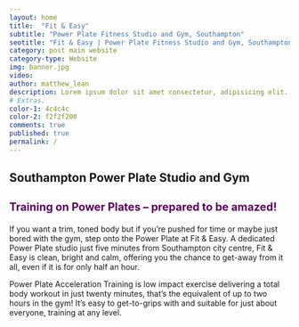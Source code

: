```yaml
---
layout: home
title:  "Fit & Easy"
subtitle: "Power Plate Fitness Studio and Gym, Southampton"
seotitle: "Fit & Easy | Power Plate Fitness Studio and Gym, Southampton"
category: post main website 
category-type: Website
img: banner.jpg
video: 
author: matthew_lean
description: Lorem ipsum dolor sit amet consectetur, adipisicing elit. Obcaecati nobis, eos eveniet atque sapiente cupiditate impedit soluta, beatae iure excepturi reprehenderit facere, architecto maxime necessitatibus ab. Accusantium quam error illum? 
# Extras.
color-1: 4c4c4c
color-2: f2f2f200
comments: true
published: true
permalink: /
---
```


## Southampton Power Plate Studio and Gym

<h3 style="color: #5c015e;font-size:1.4em">Training on Power Plates – prepared to be amazed!
</h3>

If you want a trim, toned body but if you’re pushed for time or maybe just bored with the gym, step onto the Power Plate at Fit & Easy. A dedicated Power Plate studio just five minutes from Southampton city centre, Fit & Easy is clean, bright and calm, offering you the chance to get-away from it all, even if it is for only half an hour.

Power Plate Acceleration Training is low impact exercise delivering a total body workout in just twenty minutes, that’s the equivalent of up to two hours in the gym! It’s easy to get-to-grips with and suitable for just about everyone, training at any level.



